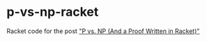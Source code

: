 p-vs-np-racket
==============

Racket code for the post ["P vs. NP (And a Proof Written in Racket)"](http://jeremykun.wordpress.com/2012/02/23/p-vs-np-a-primer-and-a-proof-written-in-racket/)
